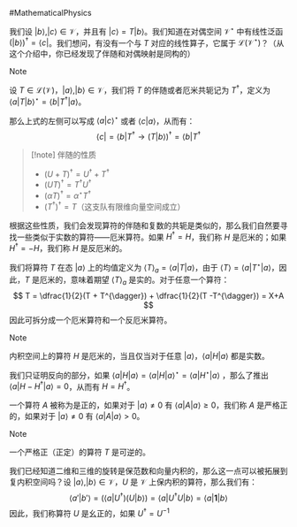 #MathematicalPhysics 

我们设 $| b \rangle , | c \rangle \in \mathcal{V}$，并且有 $| c \rangle =  T | b \rangle$。我们知道在对偶空间 $\mathcal{V}^{\star}$ 中有线性泛函 $(| b \rangle)^{\dagger}  = \langle c |$。我们想问，有没有一个与 $T$ 对应的线性算子，它属于 $\mathcal{ L}(\mathcal{V}^{\star})$？（从这个介绍中，你已经发现了伴随和对偶映射是同构的）

>[!note]
>设 $T \in \mathcal{L}(\mathcal{V})$，$| a \rangle , | b \rangle \in \mathcal{V}$，我们将 $T$ 的伴随或者厄米共轭记为 $T^{\dagger}$，定义为 $\langle  a | T  |b \rangle^{\star} = \langle  b | T^{\dagger}  | a\rangle$。

那么上式的左侧可以写成 $\langle  a | c \rangle^{\star}$ 或者 $\langle  c |a  \rangle$，从而有：
$$
\langle c | = \langle b | T^{\dagger}  \rightarrow  (T | b \rangle)^{\dagger} = \langle b | T^{\dagger}
$$
>[!note] 伴随的性质
> -  $(U+T)^{\dagger}  =  U^{\dagger} + T^\dagger$
> - $(UT)^{\dagger} = T^{\dagger} U^{\dagger}$
> - $(\alpha T)^{\dagger} = \alpha^{\star} T^{\dagger}$
> - $(T^{\dagger})^{\dagger}  =T$（这支队有限维向量空间成立）

根据这些性质，我们会发现算符的伴随和复数的共轭是类似的，那么我们自然要寻找一些类似于实数的算符——厄米算符。如果 $H^{\dagger} = H$，我们称 $H$ 是厄米的；如果 $H^{\dagger}= - H$，我们称 $H$ 是反厄米的。

我们将算符 $T$ 在态 $| a \rangle$ 上的均值定义为 $\langle  T \rangle_{a}  = \langle  a | T  | a\rangle$，由于 $\langle  T \rangle = \langle  a | T^{\star}  | a \rangle$，因此，$T$ 是厄米的，意味着期望 $\langle  T \rangle_{a}$ 是实的。对于任意一个算符：
$$
T = \dfrac{1}{2}(T + T^{\dagger}) + \dfrac{1}{2}(T -T^{\dagger})  = X+A
$$
因此可拆分成一个厄米算符和一个反厄米算符。

>[!note]
>内积空间上的算符 $H$ 是厄米的，当且仅当对于任意 $| a \rangle$，$\langle  a |  H |a \rangle$ 都是实数。

我们只证明反向的部分，如果 $\langle  a | H  |a \rangle = \langle  a | H  | a\rangle^{\star} = \langle  a | H^{\star}  | a\rangle$ ，那么了推出 $\langle  a |H - H^{\dagger}   |a \rangle = 0$，从而有 $H = H^{\dagger}$。

一个算符 $A$ 被称为是正的，如果对于 $| a \rangle \not = 0$ 有 $\langle  a |  A | a\rangle \ge 0$，我们称 $A$ 是严格正的，如果对于 $| a \rangle \not = 0$ 有 $\langle  a | A |a \rangle > 0$。

>[!note]
>一个严格正（正定）的算符 $T$ 是可逆的。


我们已经知道二维和三维的旋转是保范数和向量内积的，那么这一点可以被拓展到复内积空间吗？设 $| a \rangle, | b \rangle \in  \mathcal{V}$，$U$ 是 $\mathcal{V}$ 上保内积的算符，那么我们有：
$$
\langle  a' | b' \rangle =(\langle a | U^{\dagger}) (U | b \rangle) = \langle  a |U^{\dagger}U   |b \rangle = \langle  a | \mathbf{1}  |  b\rangle
$$
因此，我们称算符 $U$ 是幺正的，如果 $U^{\dagger}  = U^{-1}$
